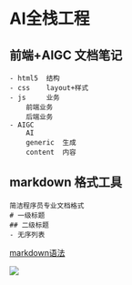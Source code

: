 # AI全栈工程
## 前端+AIGC   文档笔记
    - html5  结构
    - css    layout+样式
    - js     业务
        前端业务
        后端业务
    - AIGC
        AI
        generic  生成
        content  内容


## markdown 格式工具
    简洁程序员专业文档格式
    # 一级标题
    ## 二级标题
    - 无序列表

[markdown语法](https://blog.csdn.net/lishuoboy/article/details/104421044)

![](+图片链接)

